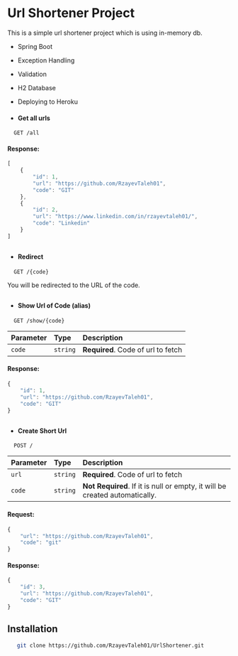 
# Url Shortener Project

This is a simple url shortener project which is using in-memory db.

- Spring Boot
- Exception Handling
- Validation
- H2 Database
- Deploying to Heroku



- #### Get all urls

```http
  GET /all
```
#### Response:
```javascript
[
    {
        "id": 1,
        "url": "https://github.com/RzayevTaleh01",
        "code": "GIT"
    },
    {
        "id": 2,
        "url": "https://www.linkedin.com/in/rzayevtaleh01/",
        "code": "Linkedin"
    }
]
```
##

- #### Redirect

```http
  GET /{code}
```
You will be redirected to the URL of the code.

##

- #### Show Url of Code (alias)

```http
  GET /show/{code}
```

| Parameter | Type     | Description                       |
| :-------- | :------- | :-------------------------------- |
| `code`      | `string` | **Required**. Code of url to fetch |

#### Response:
```javascript
{
    "id": 1,
    "url": "https://github.com/RzayevTaleh01",
    "code": "GIT"
}
```
##

- #### Create Short Url

```http
  POST /
```

| Parameter | Type     | Description                       |
| :-------- | :------- | :-------------------------------- |
| `url`      | `string` | **Required**. Code of url to fetch |
| `code`      | `string` | **Not Required**. If it is null or empty, it will be created automatically. |

#### Request:
```javascript
{
    "url": "https://github.com/RzayevTaleh01",
    "code": "git"
}
```

#### Response:
```javascript
{
    "id": 3,
    "url": "https://github.com/RzayevTaleh01",
    "code": "GIT"
}
```

## Installation


```bash
   git clone https://github.com/RzayevTaleh01/UrlShortener.git
```
    